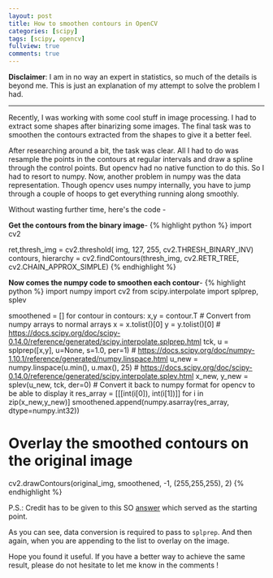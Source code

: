 ```yaml
---
layout: post
title: How to smoothen contours in OpenCV
categories: [scipy]
tags: [scipy, opencv]
fullview: true
comments: true
---
```


**Disclaimer**: I am in no way an expert in statistics, so much of the details is beyond me. This is just an explanation of my attempt to solve the problem I had.

---
Recently, I was working with some cool stuff in image processing. I had to extract some shapes after binarizing some images. The final task was to smoothen the contours extracted from the shapes to give it a better feel.

After researching around a bit, the task was clear. All I had to do was resample the points in the contours at regular intervals and draw a spline through the control points. But opencv had no native function to do this. So I had to resort to numpy. Now, another problem in numpy was the data representation. Though opencv uses numpy internally, you have to jump through a couple of hoops to get everything running along smoothly.

Without wasting further time, here's the code -

**Get the contours from the binary image**-
{% highlight python %}
import cv2

ret,thresh_img = cv2.threshold(
			img,
			127,
			255,
			cv2.THRESH_BINARY_INV)
contours, hierarchy = cv2.findContours(thresh_img,
			cv2.RETR_TREE,
			cv2.CHAIN_APPROX_SIMPLE)
{% endhighlight %}

**Now comes the numpy code to smoothen each contour**-
{% highlight python %}
import numpy
import cv2
from scipy.interpolate import splprep, splev

smoothened = []
for contour in contours:
    x,y = contour.T
    # Convert from numpy arrays to normal arrays
    x = x.tolist()[0]
    y = y.tolist()[0]
    # https://docs.scipy.org/doc/scipy-0.14.0/reference/generated/scipy.interpolate.splprep.html
    tck, u = splprep([x,y], u=None, s=1.0, per=1)
    # https://docs.scipy.org/doc/numpy-1.10.1/reference/generated/numpy.linspace.html
    u_new = numpy.linspace(u.min(), u.max(), 25)
    # https://docs.scipy.org/doc/scipy-0.14.0/reference/generated/scipy.interpolate.splev.html
    x_new, y_new = splev(u_new, tck, der=0)
    # Convert it back to numpy format for opencv to be able to display it
    res_array = [[[int(i[0]), int(i[1])]] for i in zip(x_new,y_new)]
    smoothened.append(numpy.asarray(res_array, dtype=numpy.int32))

# Overlay the smoothed contours on the original image
cv2.drawContours(original_img, smoothened, -1, (255,255,255), 2)
{% endhighlight %}

P.S.: Credit has to be given to this SO [answer](http://stackoverflow.com/a/31466013/1027058) which served as the starting point.

As you can see, data conversion is required to pass to `splprep`. And then again, when you are appending to the list to overlay on the image.

Hope you found it useful. If you have a better way to achieve the same result, please do not hesitate to let me know in the comments !

